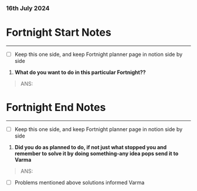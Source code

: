 ### 16th July 2024
# Fortnight Start Notes
---

- [ ] Keep this one side, and keep Fortnight planner page in notion side by side

1. **What do you want to do in this particular Fortnight??**
> ANS:


# Fortnight End Notes
---

- [ ] Keep this one side, and keep Fortnight planner page in notion side by side

1. **Did you do as planned to do, if not just what stopped you and remember to solve it by doing something-any idea pops send it to Varma**

> ANS:

- [ ] Problems mentioned above solutions informed Varma

